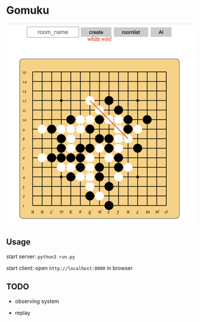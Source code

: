 # Gomuku

![demo.png](demo.png)

## Usage

start server:
`python3 run.py`

start client:
open `http://localhost:8000` in browser


## TODO

- observing system

- replay
